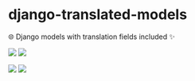 # django-translated-models

🌐 Django models with translation fields included ✨

[![](https://img.shields.io/github/pipenv/locked/python-version/paduszyk/django-translated-models?logo=python)](https://www.python.org)
[![](https://img.shields.io/github/pipenv/locked/dependency-version/paduszyk/django-translated-models/django/master?logo=django&color=green)](https://www.djangoproject.com)

[![](https://img.shields.io/github/license/paduszyk/django-translated-models?label=license)](LICENSE)
[![](https://img.shields.io/badge/gitmoji-%20😜%20😍-FFDD67.svg)](https://gitmoji.dev)
